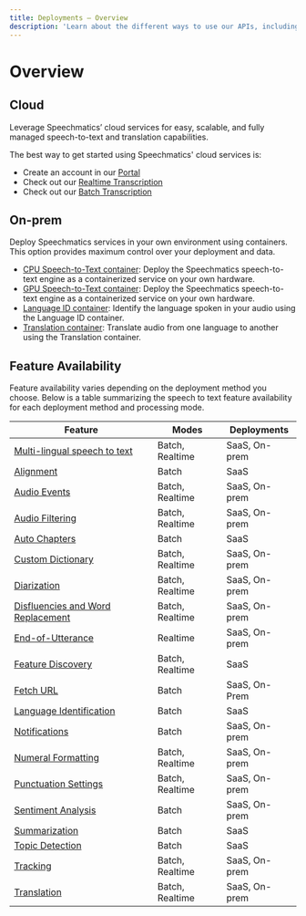 ```yaml
---
title: Deployments — Overview
description: 'Learn about the different ways to use our APIs, including cloud services and on-prem containers.'
---
```


# Overview

## Cloud

Leverage Speechmatics’ cloud services for easy, scalable, and fully managed speech-to-text and translation capabilities.

The best way to get started using Speechmatics' cloud services is:
- Create an account in our [Portal](https://portal.speechmatics.com/)
- Check out our [Realtime Transcription](/speech-to-text/realtime/quickstart.mdx)
- Check out our [Batch Transcription](/speech-to-text/batch/quickstart.mdx)

## On-prem

Deploy Speechmatics services in your own environment using containers. This option provides maximum control over your deployment and data.

- [CPU Speech-to-Text container](/deployments/container/cpu-speech-to-text): Deploy the Speechmatics speech-to-text engine as a containerized service on your own hardware.
- [GPU Speech-to-Text container](/deployments/container/gpu-speech-to-text): Deploy the Speechmatics speech-to-text engine as a containerized service on your own hardware.
- [Language ID container](/deployments/container/language-id): Identify the language spoken in your audio using the Language ID container.
- [Translation container](/deployments/container/gpu-translation): Translate audio from one language to another using the Translation container.


## Feature Availability

Feature availability varies depending on the deployment method you choose. Below is a table summarizing the speech to text feature availability for each deployment method and processing mode.

| Feature | Modes | Deployments |
|-----------------------------------------------|----------------------|----------------------------|
| [Multi-lingual speech to text](/speech-to-text/languages#multilingual-speech-to-text) | Batch, Realtime | SaaS, On-prem |
| [Alignment](/speech-to-text/batch/alignment) | Batch | SaaS |
| [Audio Events](/speech-to-text/features/audio-events) | Batch, Realtime | SaaS, On-prem |
| [Audio Filtering](/speech-to-text/features/audio-filtering) | Batch, Realtime | SaaS, On-prem |
| [Auto Chapters](/speech-to-text/batch/speech-intelligence/auto-chapters) | Batch | SaaS |
| [Custom Dictionary](/speech-to-text/features/custom-dictionary) | Batch, Realtime | SaaS, On-prem |
| [Diarization](/speech-to-text/features/diarization) | Batch, Realtime | SaaS, On-prem |
| [Disfluencies and Word Replacement](/speech-to-text/formatting#disfluencies) | Batch, Realtime | SaaS, On-prem |
| [End-of-Utterance](/speech-to-text/realtime/end-of-utterance) | Realtime | SaaS, On-prem |
| [Feature Discovery](/speech-to-text/features/feature-discovery) | Batch, Realtime | SaaS |
| [Fetch URL](/speech-to-text/batch/input#fetch-url) | Batch | SaaS, On-Prem |
| [Language Identification](/speech-to-text/batch/language-identification) | Batch | SaaS |
| [Notifications](/speech-to-text/batch/notifications.md) | Batch | SaaS, On-prem |
| [Numeral Formatting](/speech-to-text/formatting#smart-formatting) | Batch, Realtime | SaaS, On-prem |
| [Punctuation Settings](/speech-to-text/formatting#punctuation) | Batch, Realtime | SaaS, On-prem |
| [Sentiment Analysis](/speech-to-text/batch/speech-intelligence/sentiment-analysis) | Batch | SaaS, On-prem |
| [Summarization](/speech-to-text/batch/speech-intelligence/summarization) | Batch | SaaS |
| [Topic Detection](/speech-to-text/batch/speech-intelligence/topic-detection) | Batch | SaaS |
| [Tracking](/speech-to-text/batch/output#tracking-metadata) | Batch, Realtime | SaaS, On-prem |
| [Translation](/speech-to-text/features/translation) | Batch, Realtime | SaaS, On-prem |
